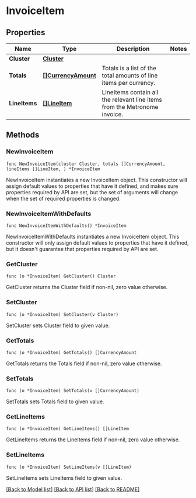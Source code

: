 # InvoiceItem

## Properties

Name | Type | Description | Notes
------------ | ------------- | ------------- | -------------
**Cluster** | [**Cluster**](Cluster.md) |  | 
**Totals** | [**[]CurrencyAmount**](CurrencyAmount.md) | Totals is a list of the total amounts of line items per currency. | 
**LineItems** | [**[]LineItem**](LineItem.md) | LineItems contain all the relevant line items from the Metronome invoice. | 

## Methods

### NewInvoiceItem

`func NewInvoiceItem(cluster Cluster, totals []CurrencyAmount, lineItems []LineItem, ) *InvoiceItem`

NewInvoiceItem instantiates a new InvoiceItem object.
This constructor will assign default values to properties that have it defined,
and makes sure properties required by API are set, but the set of arguments
will change when the set of required properties is changed.

### NewInvoiceItemWithDefaults

`func NewInvoiceItemWithDefaults() *InvoiceItem`

NewInvoiceItemWithDefaults instantiates a new InvoiceItem object.
This constructor will only assign default values to properties that have it defined,
but it doesn't guarantee that properties required by API are set.

### GetCluster

`func (o *InvoiceItem) GetCluster() Cluster`

GetCluster returns the Cluster field if non-nil, zero value otherwise.

### SetCluster

`func (o *InvoiceItem) SetCluster(v Cluster)`

SetCluster sets Cluster field to given value.

### GetTotals

`func (o *InvoiceItem) GetTotals() []CurrencyAmount`

GetTotals returns the Totals field if non-nil, zero value otherwise.

### SetTotals

`func (o *InvoiceItem) SetTotals(v []CurrencyAmount)`

SetTotals sets Totals field to given value.

### GetLineItems

`func (o *InvoiceItem) GetLineItems() []LineItem`

GetLineItems returns the LineItems field if non-nil, zero value otherwise.

### SetLineItems

`func (o *InvoiceItem) SetLineItems(v []LineItem)`

SetLineItems sets LineItems field to given value.


[[Back to Model list]](../README.md#documentation-for-models) [[Back to API list]](../README.md#documentation-for-api-endpoints) [[Back to README]](../README.md)


